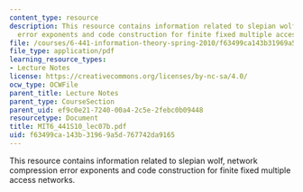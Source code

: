 ```yaml
---
content_type: resource
description: This resource contains information related to slepian wolf, network compression
  error exponents and code construction for finite fixed multiple access networks.
file: /courses/6-441-information-theory-spring-2010/f63499ca143b31969a5d767742da9165_MIT6_441S10_lec07b.pdf
file_type: application/pdf
learning_resource_types:
- Lecture Notes
license: https://creativecommons.org/licenses/by-nc-sa/4.0/
ocw_type: OCWFile
parent_title: Lecture Notes
parent_type: CourseSection
parent_uid: ef9c0e21-7240-00a4-2c5e-2febc0b09448
resourcetype: Document
title: MIT6_441S10_lec07b.pdf
uid: f63499ca-143b-3196-9a5d-767742da9165
---
```

This resource contains information related to slepian wolf, network compression error exponents and code construction for finite fixed multiple access networks.